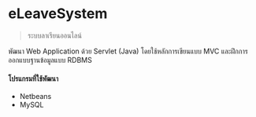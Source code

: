 # eLeaveSystem
> ระบบลาเรียนออนไลน์

พัฒนา Web Application ด้วย Servlet (Java) โดยใช้หลักการเขียนแบบ MVC และฝึกการออกแบบฐานข้อมูลแบบ RDBMS
#### โปรแกรมที่ใช้พัฒนา
* Netbeans
* MySQL
